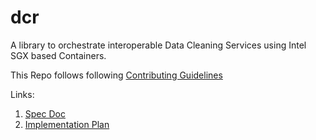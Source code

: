 # dcr
A library to orchestrate interoperable Data Cleaning Services using Intel SGX based Containers.

This Repo follows following [Contributing Guidelines](https://github.com/qascade/dcr/blob/main/CONTRIBUTING.md)

Links: 
1. [Spec Doc](https://www.notion.so/Clean-Room-Spec-Doc-f606d90163ff4ca9b14bae92c0db328d?d=78e16509ae124e7db6777a751a72cbb3#6e16fc663e0147f6b844030c4ce9fac8)
2. [Implementation Plan](https://www.notion.so/Implementation-Plan-e105e6e1a2d94d4ba6547cab5705ab20?pvs=4)

